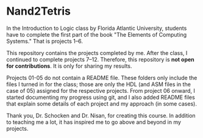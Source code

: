 # Nand2Tetris
In the Introduction to Logic class by Florida Atlantic University, students have to complete the first part of the book "The Elements of Computing Systems." That is projects 1–6.

This repository contains the projects completed by me. After the class, I continued to complete projects 7–12. Therefore, this repository is **not open for contributions**. It is only for sharing my results.

Projects 01-05 do not contain a README file. These folders only include the files I turned in for the class; those are only the HDL (and ASM files in the case of 05) assigned for the respective projects. From project 06 onward, I started documenting my progress using git, and I also added README files that explain some details of each project and my approach (in some cases).

Thank you, Dr. Schocken and Dr. Nisan, for creating this course. In addition to teaching me a lot, it has inspired me to go above and beyond in my projects.